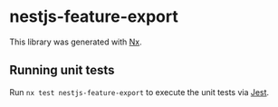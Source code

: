 # nestjs-feature-export

This library was generated with [Nx](https://nx.dev).

## Running unit tests

Run `nx test nestjs-feature-export` to execute the unit tests via [Jest](https://jestjs.io).
